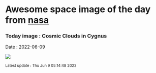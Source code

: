 
# Awesome space image of the day from [nasa](https://api.nasa.gov/)

### Today image : Cosmic Clouds in Cygnus

Date : 2022-06-09


![](https://apod.nasa.gov/apod/image/2206/CygWideHa-OIIIBiColorImage2_crop2_1024.jpg)

<small>Latest update : Thu Jun  9 05:14:48 2022</small>



